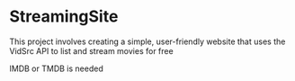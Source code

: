 # StreamingSite
This project involves creating a simple, user-friendly website that uses the VidSrc API to list and stream movies for free

IMDB or TMDB is needed